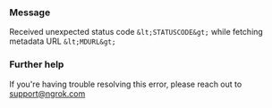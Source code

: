 
### Message
Received unexpected status code `&lt;STATUSCODE&gt;` while fetching metadata URL `&lt;MDURL&gt;`

### Further help
If you're having trouble resolving this error, please reach out to [support@ngrok.com](mailto:support@ngrok.com?subject=Help%20with%20ERR_NGROK_1684)

